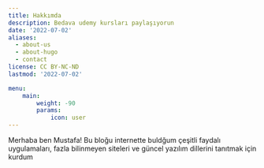 ```yaml
---
title: Hakkımda
description: Bedava udemy kursları paylaşıyorun
date: '2022-07-02'
aliases:
  - about-us
  - about-hugo
  - contact
license: CC BY-NC-ND
lastmod: '2022-07-02'

menu:
    main: 
        weight: -90
        params:
            icon: user
---
```


Merhaba ben Mustafa! Bu bloğu internette buldğum çeşitli faydalı uygulamaları, fazla bilinmeyen siteleri ve güncel yazılım dillerini tanıtmak için kurdum 


